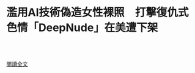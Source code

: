 # 濫用AI技術偽造女性裸照　打擊復仇式色情「DeepNude」在美遭下架

<!--more-->
<!--38-->
<br><br/>

[閱讀全文](https://www.upmedia.mg/news_info.php?SerialNo=66300)
